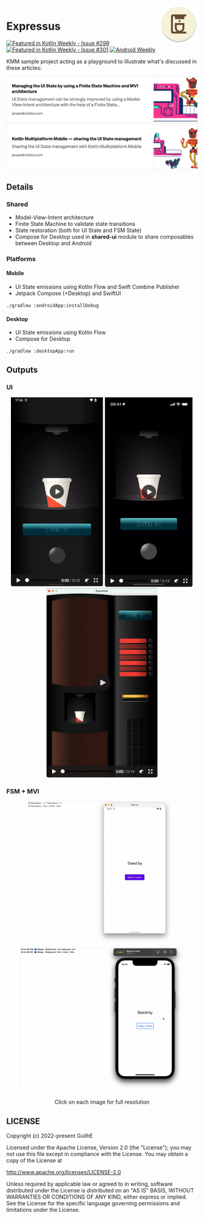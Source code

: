 <img src="/media/icon.png" width="100" align="right">

# Expressus

[![Featured in Kotlin Weekly - Issue #299](https://img.shields.io/badge/Featured_in_Kotlin_Weekly-Issue_%23299-7878b4)](https://mailchi.mp/kotlinweekly/kotlin-weekly-299) [![Featured in Kotlin Weekly - Issue #301](https://img.shields.io/badge/Featured_in_Kotlin_Weekly-Issue_%23301-7878b4)](https://mailchi.mp/kotlinweekly/kotlin-weekly-301)
[![Android Weekly](https://androidweekly.net/issues/issue-515/badge)](https://androidweekly.net/issues/issue-515)

KMM sample project acting as a playground to illustrate what's discussed in these articles:
<p>
 <a href="https://guidelgado.medium.com/36d84056c616"><img src="/media/banner1.png"></a></br>
 <a href="https://guidelgado.medium.com/a67bd9a49882"><img src="/media/banner2.png"></a>
</p>

## Details

### Shared

- Model-View-Intent architecture
- Finite State Machine to validate state transitions
- State restoration (both for UI State and FSM State)
- Compose for Desktop used in __shared-ui__ module to share composables between Desktop and Android

### Platforms

#### Mobile

- UI State emissions using Kotlin Flow and Swift Combine Publisher
- Jetpack Compose (+Desktop) and SwiftUI

`./gradlew :androidApp:installDebug`

#### Desktop

- UI State emissions using Kotlin Flow
- Compose for Desktop

`./gradlew :desktopApp:run`

## Outputs

### UI

<p align="center">
    <a href="https://user-images.githubusercontent.com/2677139/167465046-1226fa4f-8ddf-4c3d-bd0e-8f0051cac4c0.mp4"><img src="/media/ui-android.png" height="500"></a>
    <a href="https://user-images.githubusercontent.com/2677139/167465066-8b88f998-e327-4b11-9986-98b647be4e47.mov"><img src="/media/ui-ios.png" height="500"></a>
    <a href="https://user-images.githubusercontent.com/2677139/167465082-1cce53d8-0fc2-4125-a341-7daf9741c067.mov"><img src="/media/ui-desktop.png" height="500"></a>
</p>

### FSM + MVI

<p align="center">
 <img src="/media/fsm-android.gif" width="390">  <img src="/media/fsm-ios.gif" width="430">   
</p>
<p align="center">Click on each image for full resolution</p>

## LICENSE

Copyright (c) 2022-present GuilhE

Licensed under the Apache License, Version 2.0 (the "License"); you may not use this file except in compliance with the License. You may obtain a copy
of the License at

<http://www.apache.org/licenses/LICENSE-2.0>

Unless required by applicable law or agreed to in writing, software distributed under the License is distributed on an "AS IS" BASIS, WITHOUT
WARRANTIES OR CONDITIONS OF ANY KIND, either express or implied. See the License for the specific language governing permissions and limitations under
the License.
